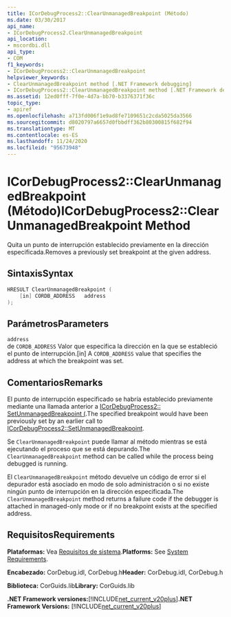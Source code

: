 ```yaml
---
title: ICorDebugProcess2::ClearUnmanagedBreakpoint (Método)
ms.date: 03/30/2017
api_name:
- ICorDebugProcess2.ClearUnmanagedBreakpoint
api_location:
- mscordbi.dll
api_type:
- COM
f1_keywords:
- ICorDebugProcess2::ClearUnmanagedBreakpoint
helpviewer_keywords:
- ClearUnmanagedBreakpoint method [.NET Framework debugging]
- ICorDebugProcess2::ClearUnmanagedBreakpoint method [.NET Framework debugging]
ms.assetid: 12ed0fff-7f0e-4d7a-bb70-b3376371f36c
topic_type:
- apiref
ms.openlocfilehash: a713fd006f1e9ad8fe7109651c2cda5025da3566
ms.sourcegitcommit: d8020797a6657d0fbbdff362b80300815f682f94
ms.translationtype: MT
ms.contentlocale: es-ES
ms.lasthandoff: 11/24/2020
ms.locfileid: "95673948"
---
```

# <a name="icordebugprocess2clearunmanagedbreakpoint-method"></a><span data-ttu-id="25c2f-102">ICorDebugProcess2::ClearUnmanagedBreakpoint (Método)</span><span class="sxs-lookup"><span data-stu-id="25c2f-102">ICorDebugProcess2::ClearUnmanagedBreakpoint Method</span></span>

<span data-ttu-id="25c2f-103">Quita un punto de interrupción establecido previamente en la dirección especificada.</span><span class="sxs-lookup"><span data-stu-id="25c2f-103">Removes a previously set breakpoint at the given address.</span></span>  
  
## <a name="syntax"></a><span data-ttu-id="25c2f-104">Sintaxis</span><span class="sxs-lookup"><span data-stu-id="25c2f-104">Syntax</span></span>  
  
```cpp  
HRESULT ClearUnmanagedBreakpoint (  
    [in] CORDB_ADDRESS   address  
);  
```  
  
## <a name="parameters"></a><span data-ttu-id="25c2f-105">Parámetros</span><span class="sxs-lookup"><span data-stu-id="25c2f-105">Parameters</span></span>  

 `address`  
 <span data-ttu-id="25c2f-106">de `CORDB_ADDRESS` Valor que especifica la dirección en la que se estableció el punto de interrupción.</span><span class="sxs-lookup"><span data-stu-id="25c2f-106">[in] A `CORDB_ADDRESS` value that specifies the address at which the breakpoint was set.</span></span>  
  
## <a name="remarks"></a><span data-ttu-id="25c2f-107">Comentarios</span><span class="sxs-lookup"><span data-stu-id="25c2f-107">Remarks</span></span>  

 <span data-ttu-id="25c2f-108">El punto de interrupción especificado se habría establecido previamente mediante una llamada anterior a [ICorDebugProcess2:: SetUnmanagedBreakpoint (](icordebugprocess2-setunmanagedbreakpoint-method.md).</span><span class="sxs-lookup"><span data-stu-id="25c2f-108">The specified breakpoint would have been previously set by an earlier call to [ICorDebugProcess2::SetUnmanagedBreakpoint](icordebugprocess2-setunmanagedbreakpoint-method.md).</span></span>  
  
 <span data-ttu-id="25c2f-109">Se `ClearUnmanagedBreakpoint` puede llamar al método mientras se está ejecutando el proceso que se está depurando.</span><span class="sxs-lookup"><span data-stu-id="25c2f-109">The `ClearUnmanagedBreakpoint` method can be called while the process being debugged is running.</span></span>  
  
 <span data-ttu-id="25c2f-110">El `ClearUnmanagedBreakpoint` método devuelve un código de error si el depurador está asociado en modo de solo administración o si no existe ningún punto de interrupción en la dirección especificada.</span><span class="sxs-lookup"><span data-stu-id="25c2f-110">The `ClearUnmanagedBreakpoint` method returns a failure code if the debugger is attached in managed-only mode or if no breakpoint exists at the specified address.</span></span>  
  
## <a name="requirements"></a><span data-ttu-id="25c2f-111">Requisitos</span><span class="sxs-lookup"><span data-stu-id="25c2f-111">Requirements</span></span>  

 <span data-ttu-id="25c2f-112">**Plataformas:** Vea [Requisitos de sistema](../../get-started/system-requirements.md).</span><span class="sxs-lookup"><span data-stu-id="25c2f-112">**Platforms:** See [System Requirements](../../get-started/system-requirements.md).</span></span>  
  
 <span data-ttu-id="25c2f-113">**Encabezado:** CorDebug.idl, CorDebug.h</span><span class="sxs-lookup"><span data-stu-id="25c2f-113">**Header:** CorDebug.idl, CorDebug.h</span></span>  
  
 <span data-ttu-id="25c2f-114">**Biblioteca:** CorGuids.lib</span><span class="sxs-lookup"><span data-stu-id="25c2f-114">**Library:** CorGuids.lib</span></span>  
  
 <span data-ttu-id="25c2f-115">**.NET Framework versiones:**[!INCLUDE[net_current_v20plus](../../../../includes/net-current-v20plus-md.md)]</span><span class="sxs-lookup"><span data-stu-id="25c2f-115">**.NET Framework Versions:** [!INCLUDE[net_current_v20plus](../../../../includes/net-current-v20plus-md.md)]</span></span>
